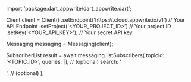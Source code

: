 import 'package:dart_appwrite/dart_appwrite.dart';

Client client = Client()
    .setEndpoint('https://<REGION>.cloud.appwrite.io/v1') // Your API Endpoint
    .setProject('<YOUR_PROJECT_ID>') // Your project ID
    .setKey('<YOUR_API_KEY>'); // Your secret API key

Messaging messaging = Messaging(client);

SubscriberList result = await messaging.listSubscribers(
    topicId: '<TOPIC_ID>',
    queries: [], // (optional)
    search: '<SEARCH>', // (optional)
);

